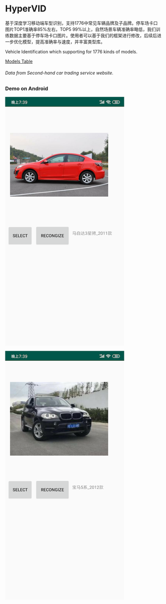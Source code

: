 # HyperVID
基于深度学习移动端车型识别，支持1776中常见车辆品牌及子品牌。停车场卡口图片TOP1准确率85%左右，TOP5 99%以上，自然场景车辆准确率略低，我们训练数据主要基于停车场卡口图片。使用者可以基于我们的框架进行修改，后续后进一步优化模型，提高准确率与速度，并丰富类型库。

Vehicle Identification which supporting for 1776 kinds of models. 

[Models Table](label.txt)

###### Data from Second-hand car trading service website.


### Demo on Android

![Screenshot_2019-04-21-19-39-42-500_test.deploy.tv](demo_images/Screenshot_2019-04-21-19-39-42-500_test.deploy.tv.png)

![Screenshot_2019-04-21-19-39-55-200_test.deploy.tv](demo_images/Screenshot_2019-04-21-19-39-55-200_test.deploy.tv.png)
